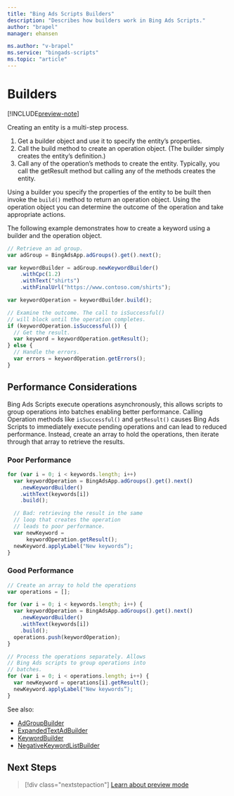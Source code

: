 ```yaml
---
title: "Bing Ads Scripts Builders"
description: "Describes how builders work in Bing Ads Scripts."
author: "brapel"
manager: ehansen

ms.author: "v-brapel"
ms.service: "bingads-scripts"
ms.topic: "article"
---
```


# Builders

[!INCLUDE[preview-note](../includes/preview-note.md)]

Creating an entity is a multi-step process. 

1. Get a builder object and use it to specify the entity’s properties. 
2. Call the build method to create an operation object. (The builder simply creates the entity’s definition.) 
3. Call any of the operation’s methods to create the entity. Typically, you call the getResult method but calling any of the methods creates the entity.

Using a builder you specify the properties of the entity to be built then invoke the `build()` method to return an operation object.  Using the operation object you can determine the outcome of the operation and take appropriate actions. 

The following example demonstrates how to create a keyword using a builder and the operation object.

```javascript
// Retrieve an ad group.
var adGroup = BingAdsApp.adGroups().get().next();

var keywordBuilder = adGroup.newKeywordBuilder()
    .withCpc(1.2)
    .withText("shirts")
    .withFinalUrl("https://www.contoso.com/shirts");

var keywordOperation = keywordBuilder.build();

// Examine the outcome. The call to isSuccessful()
// will block until the operation completes.
if (keywordOperation.isSuccessful()) {
  // Get the result.
  var keyword = keywordOperation.getResult();
} else {
  // Handle the errors.
  var errors = keywordOperation.getErrors();
}
```

## Performance Considerations

Bing Ads Scripts execute operations asynchronously, this allows scripts to group operations into batches enabling better performance. Calling Operation methods like `isSuccessful()` and `getResult()` causes Bing Ads Scripts to immediately execute pending operations and can lead to reduced performance. Instead, create an array to hold the operations, then iterate through that array to retrieve the results. 

### Poor Performance
``` javascript
for (var i = 0; i < keywords.length; i++)
  var keywordOperation = BingAdsApp.adGroups().get().next()
    .newKeywordBuilder()
    .withText(keywords[i])
    .build();

  // Bad: retrieving the result in the same
  // loop that creates the operation
  // leads to poor performance.
  var newKeyword =
      keywordOperation.getResult();
  newKeyword.applyLabel("New keywords”);
}
```

### Good Performance
``` javascript
// Create an array to hold the operations
var operations = [];

for (var i = 0; i < keywords.length; i++) {
  var keywordOperation = BingAdsApp.adGroups().get().next()
    .newKeywordBuilder()
    .withText(keywords[i])
    .build();
  operations.push(keywordOperation);
}

// Process the operations separately. Allows
// Bing Ads scripts to group operations into
// batches.
for (var i = 0; i < operations.length; i++) {
  var newKeyword = operations[i].getResult();
  newKeyword.applyLabel("New keywords”);
}
```

See also:
- [AdGroupBuilder](../reference/AdGroupBuilder)
- [ExpandedTextAdBuilder](../reference/ExpandedTextAdBuilder)
- [KeywordBuilder](../reference/KeywordBuilder)
- [NegativeKeywordListBuilder](../reference/NegativeKeywordListBuilder)

## Next Steps

> [!div class="nextstepaction"]
> [Learn about preview mode](./preview-mode.md)